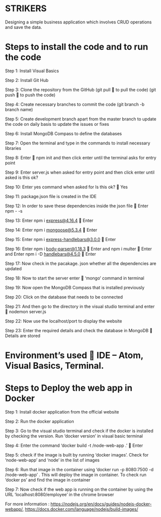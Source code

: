 # STRIKERS
Designing a simple business application which involves CRUD operations and save the data.
# Steps to install the code and to run the code


Step 1: Install Visual Basics

Step 2: Install Git Hub 

Step 3: Clone the repository from the GitHub 
(git pull  to pull the code) 
(git push  to push the code)

Step 4: Create necessary branches to commit the code 
(git branch -b branch name)

Step 5: Create development branch apart from the master branch to update the code on daily basis to update the issues or fixes

Step 6: Install MongoDB Compass to define the databases

Step 7: Open the terminal and type in the commands to install necessary libraries 

Step 8: Enter  npm init and then click enter until the terminal asks for entry point 

Step 9: Enter server.js when asked for entry point and then click enter until asked is this ok?

Step 10: Enter yes command when asked for Is this ok?  Yes

Step 11: package.json file is created in the IDE 

Step 12: In order to save these dependencies inside the json file  Enter npm - -s

Step 13: Enter npm i express@4.16.4  Enter

Step 14: Enter npm i mongoose@5.3.4  Enter

Step 15: Enter npm i express-handlebars@3.0.0   Enter

Step 16: Enter npm i body-parser@1.18.3  Enter and npm i multer  Enter and Enter npm i -D handlebars@4.5.0  Enter

Step 17: Now check in the pacakage. json whether all the dependencies are updated

Step 18:  Now to start the server enter  ‘mongo’ command in terminal

Step 19: Now open the MongoDB Compass that is installed previously 


Step 20: Click on the database that needs to be connected

Step 21: And then go to the directory in the visual studio terminal and enter  nodemon server.js

Step 22: Now use the localhost/port to display the website 

Step 23: Enter the required details and check the database in MongoDB  Details are stored


# Environment’s used  IDE – Atom, Visual Basics, Terminal.

# Steps to Deploy the web app in Docker

Step 1: Install docker application from the official website

Step 2: Run the docker application

Step 3: Go to the visual studio terminal and check if the docker is installed by checking the version. Run ‘docker version’ in visual basic terminal

Step 4: Enter the command ‘docker build -t <your username>/node-web-app .’   Enter

Step 5: check if the image is built by running ‘docker images’. Check for ‘node-web-app’  and ‘node’ in the list of images

Step 6: Run that image in the container using ‘docker run -p 8080:7500 -d <your username>/node-web-app’ . This will deploy the image in container. To check run ‘docker ps’ and find the image in container

Step 7: Now check if the web app is running on the container by using the URL ‘localhost:8080/employee’ in the chrome browser

For more information : https://nodejs.org/en/docs/guides/nodejs-docker-webapp/, https://docs.docker.com/language/nodejs/build-images/ 




  
